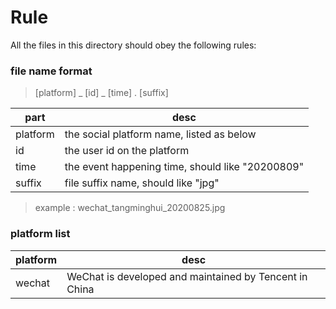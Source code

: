 
# Rule

All the files in this directory should obey the following rules:

### file name format

> [platform] _ [id] _ [time] . [suffix]<br>

|part|desc|
|----|----|
|platform|the social platform name, listed as below|
|id|the user id on the platform|
|time|the event happening time, should like "20200809"|
|suffix|file suffix name, should like "jpg"|

> example : wechat_tangminghui_20200825.jpg


### platform list

|platform|desc|
|--------|----|
|wechat| WeChat is developed and maintained by Tencent in China|


